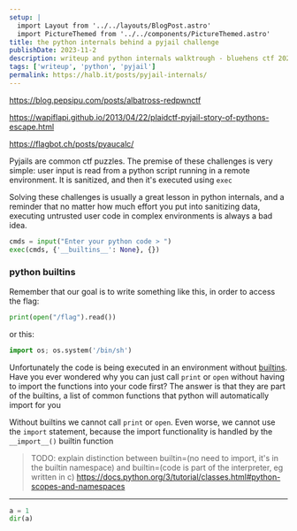 ```yaml
---
setup: |
  import Layout from '../../layouts/BlogPost.astro'
  import PictureThemed from '../../components/PictureThemed.astro'
title: the python internals behind a pyjail challenge
publishDate: 2023-11-2
description: writeup and python internals walktrough - bluehens ctf 2023
tags: ['writeup', 'python', 'pyjail']
permalink: https://halb.it/posts/pyjail-internals/
---
```


https://blog.pepsipu.com/posts/albatross-redpwnctf

https://wapiflapi.github.io/2013/04/22/plaidctf-pyjail-story-of-pythons-escape.html

https://flagbot.ch/posts/pyaucalc/

Pyjails are common ctf puzzles.
The premise of these challenges is very simple:
user input is read from a python script running in a remote environment.
It is sanitized, and then it's executed using `exec`

Solving these challenges is usually a great lesson in python internals, and a reminder that no matter how much effort you put into sanitizing data, executing untrusted user code in complex environments is always a bad idea.


```python
cmds = input("Enter your python code > ")
exec(cmds, {'__builtins__': None}, {})
```

### python builtins

Remember that our goal is to write something like this, in order to access the flag:
```python
print(open("/flag").read())
```

or this:

```python
import os; os.system('/bin/sh')
```

Unfortunately the code is being executed in an environment without [builtins](https://docs.python.org/3/library/functions.html). Have you ever wondered why you can just call `print` or `open` without having to import the functions into your code first? The answer is that they are part of the builtins, a list of common functions that python will automatically import for you

Without builtins we cannot call `print` or `open`. Even worse, we cannot use the `import` statement, because the import functionality is handled by the `__import__()` builtin function

>TODO: explain distinction between builtin=(no need to import, it's in the builtin namespace) and builtin=(code is part of the interpreter, eg written in c)
>https://docs.python.org/3/tutorial/classes.html#python-scopes-and-namespaces


---

```python
a = 1
dir(a)
```

